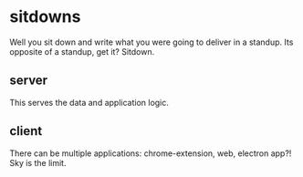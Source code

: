 # sitdowns

Well you sit down and write what you were going to deliver in a standup. Its opposite of a standup, get it? Sitdown.

## server

This serves the data and application logic.

## client

There can be multiple applications: chrome-extension, web, electron app?! Sky is the limit.
